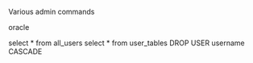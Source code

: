 Various admin commands 

oracle 

select * from all_users
select * from user_tables
DROP USER username CASCADE
